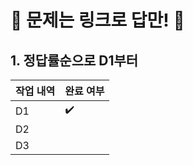 # 🏃 문제는 링크로 답만! 🏃

## 1. 정답률순으로  D1부터

| 작업 내역 | 완료 여부 |
|----------|----------|
| D1 | ✔️        |
| D2    |         |
| D3    |         |
